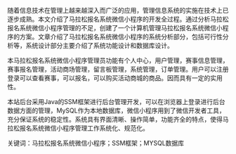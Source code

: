 随着信息技术在管理上越来越深入而广泛的应用，管理信息系统的实施在技术上已逐步成熟。本文介绍了马拉松报名系统微信小程序的开发全过程。通过分析马拉松报名系统微信小程序管理的不足，创建了一个计算机管理马拉松报名系统微信小程序的方案。文章介绍了马拉松报名系统微信小程序的系统分析部分，包括可行性分析等，系统设计部分主要介绍了系统功能设计和数据库设计。

本马拉松报名系统微信小程序管理员功能有个人中心，用户管理，赛事信息管理，赛事报名管理，活动商场管理，留言板管理，系统管理，订单管理。用户可以注册登录可以查看赛事，可以报名，可以购买活动商城的商品。因而具有一定的实用性。

本站后台采用Java的SSM框架进行后台管理开发，可以在浏览器上登录进行后台数据方面的管理，MySQL作为本地数据库，微信小程序用到了微信开发者工具，充分保证系统的稳定性。系统具有界面清晰、操作简单，功能齐全的特点，使得马拉松报名系统微信小程序管理工作系统化、规范化。

关键词：马拉松报名系统微信小程序；SSM框架；MYSQL数据库
